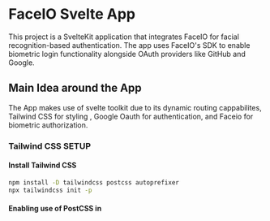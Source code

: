 # FaceIO Svelte App

This project is a SvelteKit application that integrates FaceIO for facial recognition-based authentication. The app uses FaceIO's SDK to enable biometric login functionality alongside OAuth providers like GitHub and Google.

## Main Idea around the App

The App makes use of svelte toolkit due to its dynamic routing cappabilites, Tailwind CSS for styling , Google Oauth for authentication, and Faceio for biometric authorization.

### Tailwind CSS SETUP

#### Install Tailwind CSS

```bash
npm install -D tailwindcss postcss autoprefixer
npx tailwindcss init -p
```

#### Enabling use of PostCSS in <style> blocks

```javascript
import adapter from "@sveltejs/adapter-auto";
import { vitePreprocess } from "@sveltejs/vite-plugin-svelte";
/** @type {import('@sveltejs/kit').Config} */
const config = {
  kit: {
    adapter: adapter(),
  },
  preprocess: vitePreprocess(),
};
export default config;
```

#### Adding the Tailwind directives to your CSS

```css
@tailwind base;
@tailwind components;
@tailwind utilities;
```

#### Importing the CSS file To Layout.svelte

```javascript
<script>
  import "../app.css";
</script>

<slot />
```

### GOOGLE OAUTH AND FACEIO ID

Go to google cloud developer accounts to get your credentials for your app then add to it this environment variables

```bash
PUBLIC_FACEIO_PUBLIC_ID=your-faceio-public-id
GOOGLE_ID=your-google-client-id
GOOGLE_SECRET=your-google-client-secret
```

#### INSTALLING THE PRE-REQUISITE PACKAGES

This packages will be responsible for our google oauth

```bash
        "@auth/core": "^0.37.2",
		"@auth/sveltekit": "^1.7.2",
```

#### SETTING UP THE auth.ts FILE

This file is responsible for handling the svelteKit Authentication that is responsible for provide social authentication Providers

```javascript
import { SvelteKitAuth } from "@auth/sveltekit";
import GoogleProvider from "@auth/core/providers/google";
import { GOOGLE_ID, GOOGLE_SECRET } from "$env/static/private";

export const { handle, signIn, signOut } = SvelteKitAuth({
  providers: [
    GoogleProvider({ clientId: GOOGLE_ID, clientSecret: GOOGLE_SECRET }),
  ],
});
```

#### SETTING UP THE hooks.server.ts FILE

This file is responsible for exporting the handler function from the svelteKit Authentication that is also responsible for provide social authentication Providers

```javascript
import { handle } from "./auth";
export { handle };
```

#### CREATING THE layout.server.ts FILE in the app folder

This file is responsible for handling the session result from our Google or Social Authenttication from the svelteApp toolkit

```javascript
import type { LayoutServerLoad } from "./$types";

export const load: LayoutServerLoad = async (event) => {
  return {
    session: await event.locals.auth(),
  };
};
```

### MAIN APP DEVELOPMENT

#### LANDING PAGE
So we had to get the app store state which is page which gives us access to the session of the user
```javascript
<script>
  import "../app.css";
  import { page } from "$app/stores";
  // This will call the sign-in route that is provided by SvelteKitAuth
  async function loginWithGoogle() {
    window.location.href = "/auth/signin";
  }

  function HandleNavigateToDahboard() {
    window.location.href = "/dashboard";
  }
</script>
```

#### PROTECTING THE DASHBOARD
We have to create a folder called dashboard in the routes folder automatic we have created aroute called /dashboard. In this folder we have to get access to the session of the user authenticated. We obviously have to create a +page.ts file that will handle it

##### +Page.ts
```javascript
// src/routes/dashboard/+page.ts
import type { PageLoad } from './$types';
import { redirect } from '@sveltejs/kit';

export const load: PageLoad = async ({ parent }) => {
    const { session } = await parent();  // Access parent layout data (session)

    if (!session) {
        // Redirect if the user is not signed in
        throw redirect(303, '/');
    }

    // Return any data you need for the dashboard
    return {
        user: session.user
    };
};

```

##### +page.svelte
So we use the ``export let data;`` to get the props from the parent which is the user session. So we have to perfrom a logic if the user has no session he is not allowed to view the dashboard


```javascript
<script lang="ts">

  export let data;
</script>

{#if data.session}
  <!-- Render child routes when session is available -->
  <main class="bg-[#F4F4F9] pb-20 min-h-[100vh]">
    {#if showTransferModal}
      <TransferModal
        {transactions}
        modal={showTransferModal}
        {OffTransferModal}
      />
    {/if}
    {#if showAuthModal}
      <FacialAuthenticationModal
        {authenticateNewUser}
        modal={showAuthModal}
        {offAuthModal}
      />
    {/if}
    <!-- FacialAuthenticationModal -->
    <Header />
    <div
      class="w-full max-w-[1200px] px-4 md:px-8 mx-auto mt-4 min-h-[600px] flex gap-12 flex-col md:items-center justify-center"
    >
      <div
        class="w-full flex flex-col gap-8 items-start p-8 rounded-lg bg-[#1A2E5A] text-white"
      >
        <h3 class="text-xl font-semibold md:text-2xl">Account Balance</h3>
        <!-- <h2 class="text-2xl font-semibold md:text-4xl">${amount}</h2> -->
        <button
          on:click={OnAuthenticationModal}
          class="px-8 py-3 hover:opacity-40 font-semibold text-sm md:text-base rounded-lg bg-[#00BFA6] text-white flex items-center justify-center gap-4"
          ><EyeIcon size={20} />View Balance</button
        >
      </div>

      <!-- <div class="flex w-full items-center justify-center gap-8">
        <button
          on:click={OnTransferModal}
          class="px-8 py-3 hover:opacity-40 font-semibold text-base rounded-lg bg-[#00BFA6] text-white flex items-center justify-center gap-4"
          ><SendIcon height={2} width={2} /> Send Money</button
        >
        <button
          on:click={OnAuthenticationModal}
          class="px-8 py-3 hover:opacity-40 font-semibold text-base rounded-lg bg-[#fff] border text-dark flex items-center justify-center gap-4"
          ><UserIcon height={2} width={2} /> Request Money</button
        >
      </div> -->
      <div
        class="w-full flex flex-col gap-6 p-8 rounded-lg items-start bg-[#fff] shadow text-dark"
      >
        <h2 class="text-xl font-semibold md:text-2xl">
          Swift Transfer with Milzbank
          <span class="text-base block pt-3 max-w-[450px] font-normal">
            Send money across borders instantly with our cutting-edge currency
            exchange platform.
          </span>
        </h2>

        <button
          on:click={OnTransferModal}
          class="px-8 py-3 hover:opacity-40 font-semibold text-base rounded-lg bg-[#00BFA6] text-white flex items-center justify-center gap-4"
          ><SendIcon font-size={"12px"} size={20} /> Start Swift Transfer</button
        >
      </div>
      <div
        class="w-full flex flex-col gap-8 p-8 rounded-lg bg-[#fff] shadow text-dark"
      >
        <h2 class="text-xl font-semibold md:text-2xl">
          {#if transactions?.length !== 0}
            Recent Transactions
          {:else}
            No Transactions
          {/if}
        </h2>
        {#if transactions?.length !== 0}
          <ul class="space-y-4">
            {#each transactions as transaction (transaction.id)}
              <li class="flex items-center justify-between">
                <div class="flex items-center space-x-4">
                  {#if transaction.type === "received"}
                    <ArrowDownIcon class="h-6 w-6 text-green-500" />
                  {:else}
                    <ArrowUpIcon class="h-6 w-6 text-red-500" />
                  {/if}
                  <div>
                    <p class="font-medium text-lg md:text-xl">
                      {transaction.type === "received"
                        ? transaction.from
                        : transaction.to}
                    </p>
                    <p class="text-sm md:text-base text-gray-500">
                      {transaction.date}
                    </p>
                  </div>
                </div>
                <p
                  class={`font-medium md:text-xl text-lg ${transaction.type === "received" ? "text-green-500" : "text-red-500"}`}
                >
                  {transaction.type === "received"
                    ? "+"
                    : "-"}${transaction.amount.toFixed(2)}
                </p>
              </li>
            {/each}
          </ul>
        {/if}
      </div>
    </div>
  </main>
{:else}
  <!-- Optionally show a message or something else before redirection -->
  <p>Redirecting...</p>
{/if}
```



